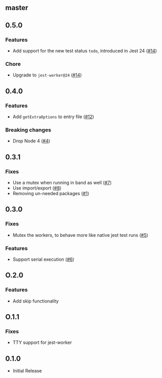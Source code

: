 ## master

## 0.5.0

### Features

* Add support for the new test status `todo`, introduced in Jest 24 ([#14](https://github.com/jest-community/create-jest-runner/pull/14))

### Chore

* Upgrade to `jest-worker@24` ([#14](https://github.com/jest-community/create-jest-runner/pull/14))

## 0.4.0

### Features

* Add `getExtraOptions` to entry file ([#12](https://github.com/rogeliog/create-jest-runner/pull/12))

### Breaking changes

* Drop Node 4 ([#4](https://github.com/rogeliog/create-jest-runner/pull/4))

## 0.3.1

### Fixes

* Use a mutex when running in band as well ([#7](https://github.com/rogeliog/create-jest-runner/pull/7))
* Use import/export ([#8](https://github.com/rogeliog/create-jest-runner/pull/8))
* Removing un-needed packages ([#1](https://github.com/rogeliog/create-jest-runner/pull/1))

## 0.3.0

### Fixes

* Mutex the workers, to behave more like native jest test runs ([#5](https://github.com/rogeliog/create-jest-runner/pull/5))

### Features

* Support serial execution ([#6](https://github.com/rogeliog/create-jest-runner/pull/6))

## O.2.0

### Features

* Add skip functionality

## O.1.1

### Fixes

* TTY support for jest-worker

## 0.1.0

* Initial Release
